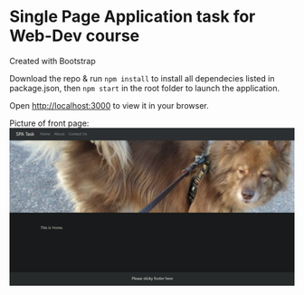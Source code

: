 # Single Page Application task for Web-Dev course

Created with Bootstrap

Download the repo & run `npm install` to install all dependecies listed in package.json, then `npm start` in the root folder to launch the application. 

Open [http://localhost:3000](http://localhost:3000) to view it in your browser.

Picture of front page:
![example picture](./src/example.png)
